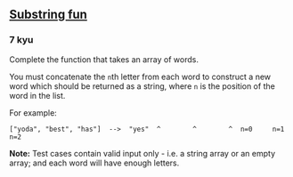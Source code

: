 <h2><a href=https://www.codewars.com/kata/565b112d09c1adfdd500019c/train/java target="_blank">Substring fun</a></h2><h3>7 kyu</h3><p>Complete the function that takes an array of words.</p><p>You must concatenate the <code>n</code>th letter from each word to construct a new word which should be returned as a string, where <code>n</code> is the position of the word in the list.</p><p>For example:</p><pre><code>["yoda", "best", "has"]  --&gt;  "yes"  ^        ^        ^  n=0     n=1     n=2</code></pre><p><strong>Note:</strong> Test cases contain valid input only - i.e. a string array or an empty array; and each word will have enough letters.</p>